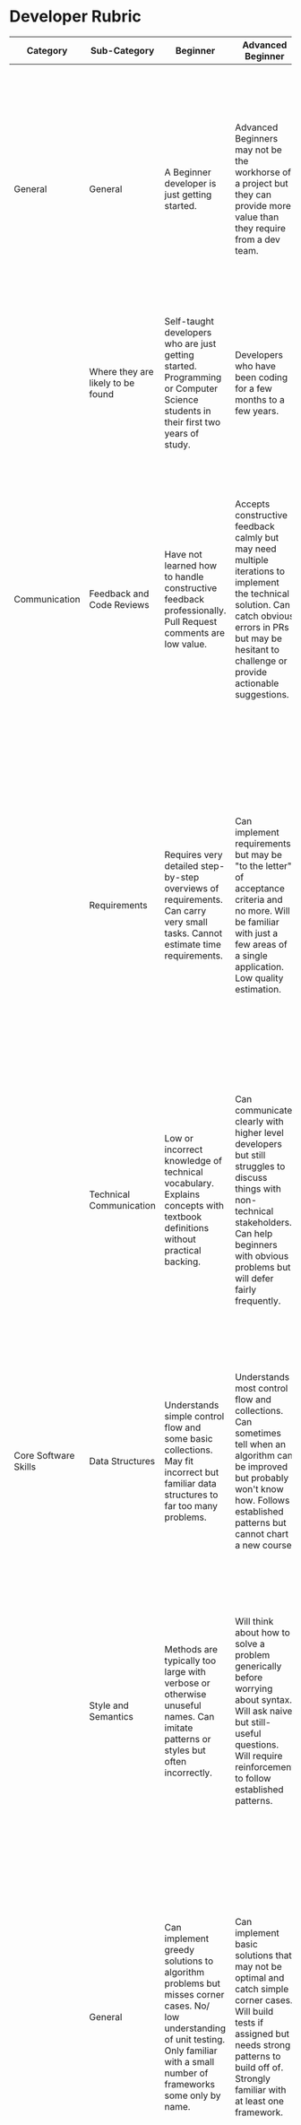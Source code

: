 # Developer Rubric

| Category             | Sub-Category                                        | Beginner                                                                                                                                                                                 | Advanced Beginner                                                                                                                                                                                               | Intermediate                                                                                                                                                                                                                                                    | Advanced                                                                                                                                                                                                                                                                                                                            | Expert                                                                                                                                                                                                                                                                                                                                                                                                                |
| -------------------- | --------------------------------------------------- | ---------------------------------------------------------------------------------------------------------------------------------------------------------------------------------------- | --------------------------------------------------------------------------------------------------------------------------------------------------------------------------------------------------------------- | --------------------------------------------------------------------------------------------------------------------------------------------------------------------------------------------------------------------------------------------------------------- | ----------------------------------------------------------------------------------------------------------------------------------------------------------------------------------------------------------------------------------------------------------------------------------------------------------------------------------- | --------------------------------------------------------------------------------------------------------------------------------------------------------------------------------------------------------------------------------------------------------------------------------------------------------------------------------------------------------------------------------------------------------------------- |
| General              | General                                             | A Beginner developer is just getting started.                                                                                                                                            | Advanced Beginners may not be the workhorse of a project but they can provide more value than they require from a dev team.                                                                                    | Intermediate developers can effectively support Advanced Beginner and Beginner developers. They can understand and ask challenging questions about design techniques.                                                                                           | Advanced developers are capable of looking at the bigger picture for engineering challenges and design key components from scratch. They can mentor not just support more junior devs.                                                                                                                                            | Experts can not only design a solution but also see how it interacts with other software. They're capable of acting as force multipliers as well as mentors. While they may not be as “hands on keyboard” as other devs they still know how to code at an incredibly high level.                                                                                                                                      |
|                      | Where they are likely to be found                   | Self-taught developers who are just getting started. Programming or Computer Science students in their first two years of study.                                                         | Developers who have been coding for a few months to a few years.                                                                                                                                                | Most professional software developers.                                                                                                                                                                                                                          | Most Advanced developers fill Tech Lead roles though they can still be found in the frontline of a team.                                                                                                                                                                                                                           | Experts sometimes have “Architect” in their title and are rare and valuable enough to be spread across multiple teams.                                                                                                                                                                                                                                                                                                |
| Communication        | Feedback and Code Reviews                           | Have not learned how to handle constructive feedback professionally. Pull Request comments are low value.                                                                                | Accepts constructive feedback calmly but may need multiple iterations to implement the technical solution. Can catch obvious errors in PRs but may be hesitant to challenge or provide actionable suggestions. | Accepts constructive feedback well and can implement it quickly in and out of code reviews. Provides quality guidance to Advanced Beginners.                                                                                                                    | Accepts constructive feedback with grace and acts on it when appropriate. Provides context-appropriate and actionable feedback to developers of all levels. Recognizes their own biases and actively works to correct them. Capable of seeing bugs through reading code in PRs before even pulling down the branch.                | Models a supportive and productive feedback culture. Accepts constructive feedback with grace and acts on it when appropriate. Proactively reaches out for more feedback in areas of lower skill or where previous mistakes were made calling out hotspots for reviewers to focus on.                                                                                                                                |
|                      | Requirements                                        | Requires very detailed step-by-step overviews of requirements. Can carry very small tasks. Cannot estimate time requirements.                                                           | Can implement requirements but may be "to the letter" of acceptance criteria and no more. Will be familiar with just a few areas of a single application. Low quality estimation.                              | Implements requirements both to the letter and spirit of acceptance criteria. Asks good questions during requirements grooming. However they may fall into "Bikeshedding" patterns or require very detailed specifications. Mixed estimation accuracy.         | Frequently provides the organization / project with simpler optimized requirement alternatives. Can communicate organization / project needs to developers and design constraints to users. Can break down large requirements by domain or stack verticals. Good estimation accuracy. Effective at “pushing back” on the Business. | Consistently anticipates the organization’s / project's needs and improves grooming to suit it. Capable of building roadmaps that balance technical efficiency with maximum value. Influences testing strategies to ensure quality. Excellent estimate accuracy. Highly effective at “pushing back” on the Business.                                                                                                  |
|                      | Technical Communication                             | Low or incorrect knowledge of technical vocabulary. Explains concepts with textbook definitions without practical backing.                                                               | Can communicate clearly with higher level developers but still struggles to discuss things with non-technical stakeholders. Can help beginners with obvious problems but will defer fairly frequently.         | Beginning to show the ability to discuss technical topics with non-technical stakeholders. Can fluently discuss topics with correct vocabulary. Developing pattern matching and simplification skills.                                                          | Capable of fluently discussing technical topics with simplified and direct vocabulary. Organizes written communication for consumption by the intended audience. Expert pattern matcher but may over-simplify and miss details.                                                                                                    | Able to discuss technology with the broadest range of stakeholders from the form of simplified executive presentations to in-depth debates with solution architects on the details of tool selection. Passively builds knowledge and insight in more junior team members.                                                                                                                                            |
| Core Software Skills | Data Structures                                     | Understands simple control flow and some basic collections. May fit incorrect but familiar data structures to far too many problems.                                                     | Understands most control flow and collections. Can sometimes tell when an algorithm can be improved but probably won't know how. Follows established patterns but cannot chart a new course.                   | Can optimize advanced beginner code call out reasons for performance deficiencies and understands the basics of how data access and networking calls can affect performance.                                                                                  | Strong understanding of data structures and rarely makes degenerative code mistakes. Intimately understands data access and network calls. Knows hot spots where technical debt lives and must be addressed at a solution level.                                                                                                   | Can implement high-tier algorithms with maximum performance. Understands how to build rube-goldberg/code golf structures - and uses this knowledge to avoid them at all costs. Strong understanding of popular and valuable design patterns.                                                                                                                                                                          |
|                      | Style and Semantics                                 | Methods are typically too large with verbose or otherwise unuseful names. Can imitate patterns or styles but often incorrectly.                                                        | Will think about how to solve a problem generically before worrying about syntax. Will ask naive but still-useful questions. Will require reinforcement to follow established patterns.                         | Uses inoffensive function and variable names as a rule. Has developed opinions about coding styles and languages and can speak about their background. Highly complex code may still need a heavy hand from Advanced or Expert developers to make it beautiful. | Has a knack for using agreeable function and variable names that other developers use without complaint. Deviates from style when appropriate but is an advocate for shared approaches. Capable of implementing complex code and explaining it to another developer for validation.                                                | Consistently drives high-level vision for style with high team buy-in. Influences entire codebases while writing a subset of the code. Accepts feedback and follows along when joining a new team with mature practices - even if those practices don't match the Developer's own.                                                                                                                                    |
|                      | General                                             | Can implement greedy solutions to algorithm problems but misses corner cases. No/ low understanding of unit testing. Only familiar with a small number of frameworks some only by name. | Can implement basic solutions that may not be optimal and catch simple corner cases. Will build tests if assigned but needs strong patterns to build off of. Strongly familiar with at least one framework.    | Implements medium complexity functionality after a team discussion and can be trusted with complexity given enough detail from Senior team members. Code is generally complete and can be trusted with both unit and "Dev Testing" tasks.                      | May be the first boots on the ground for a new feature creating scaffolds for intermediate developer s to follow. Understands the frameworks in use across the entire stack and has dabbled enough outside of the toolset to know what's good and what's not. Has a plan for how to improve whatever the team's next project is.  | Can organize and design critical-path features for the organization / project and its users. Has a wide variety of experience outside of a project's selected toolset and understands the life-and-hype cycle of new frameworks at a deep level. Has a plan to make sure the entire team's skills will be used to their maximum potential for the next project even if it doesn't build their resume quite as much. |
| Infrastructure       | Source Control and Application Lifecycle Management | Can clone a git repository but unfamiliar with branching and little or no knowledge of keeping work tracking organized.                                                                 | Understands branching strategies but generally just for a single team. Can follow strong work tracking practices when provided.                                                                                 | Understands branching strategies from a couple of teams and approaches and can provide pros and cons. Understands work tracking and adheres to standards. Able to provide good feedback and opinions for improving team processes.                             | Knows the pros and cons of multiple branching strategies but may still try and force an inappropriate one on a certain product. Understands work tracking systems and how to passively communicate with the organization / project through them. An advocate for improved process.                                                 | Capable of creating a cohesive branching strategy that serves the need of both the development team and users. Enhances the ALM experience with rich tagging versioning and automated documentation generation. Can provide valuable and cross-team guidance on best practices.                                                                                                                                     |
|                      | Design and Deployment                               | Will require significant help to set up a typical project. Little understanding of underlying hardware or the particulars of tool selection.                                             | Will encounter issues if the "happy path" of environment setup hits a snag. Will not understand environment progression or the details of how components fit together.                                          | Can use well-developed Google-Fu to sort through issues and environmental differences. Understands environment progression for lower environments and has optimized their setup for debugging.                                                                  | Has set up instructions for projects and knows common pitfalls. May be familiar with containers. Capable of designing simple DevOps pipelines and fully understands environment progression for product(s) they work on.                                                                                                            | Understands almost every aspect of the infrastructure required for a solution and has optimized them for performance and simplicity. Can author rich DevOps pipelines even if their knowledge may not match a dedicated professional.                                                                                                                                                                                |
